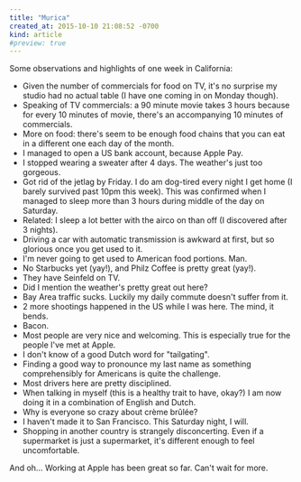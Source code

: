 ```yaml
---
title: "Murica"
created_at: 2015-10-10 21:08:52 -0700
kind: article
#preview: true
---
```


Some observations and highlights of one week in California:

* Given the number of commercials for food on TV, it's no surprise my studio had no actual table (I have one coming in on Monday though).
* Speaking of TV commercials: a 90 minute movie takes 3 hours because for every 10 minutes of movie, there's an accompanying 10 minutes of commercials.
* More on food: there's seem to be enough food chains that you can eat in a different one each day of the month.
* I managed to open a US bank account, because Apple Pay.
* I stopped wearing a sweater after 4 days. The weather's just too gorgeous. 
* Got rid of the jetlag by Friday. I do am dog-tired every night I get home (I barely survived past 10pm this week). This was confirmed when I managed to sleep more than 3 hours during middle of the day on Saturday. 
* Related: I sleep a lot better with the airco on than off (I discovered after 3 nights).
* Driving a car with automatic transmission is awkward at first, but so glorious once you get used to it.
* I'm never going to get used to American food portions. Man.
* No Starbucks yet (yay!), and Philz Coffee is pretty great (yay!).
* They have Seinfeld on TV.
* Did I mention the weather's pretty great out here?
* Bay Area traffic sucks. Luckily my daily commute doesn't suffer from it.
* 2 more shootings happened in the US while I was here. The mind, it bends.
* Bacon. 
* Most people are very nice and welcoming. This is especially true for the people I've met at Apple.
* I don't know of a good Dutch word for "tailgating".
* Finding a good way to pronounce my last name as something comprehensibly for Americans is quite the challenge.
* Most drivers here are pretty disciplined. 
* When talking in myself (this is a healthy trait to have, okay?) I am now doing it in a combination of English and Dutch.
* Why is everyone so crazy about crème brûlée?
* I haven't made it to San Francisco. This Saturday night, I will.
* Shopping in another country is strangely disconcerting. Even if a supermarket is just a supermarket, it's different enough to feel uncomfortable.

And oh... Working at Apple has been great so far. Can't wait for more. 
 







